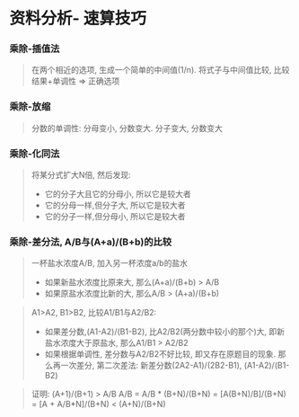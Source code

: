 # 资料分析- 速算技巧
### 乘除-插值法
> 在两个相近的选项, 生成一个简单的中间值(1/n). 将式子与中间值比较, 比较结果+单调性 => 正确选项 

### 乘除-放缩
> 分数的单调性: 分母变小, 分数变大. 分子变大, 分数变大

### 乘除-化同法
> 将某分式扩大N倍, 然后发现: 
> - 它的分子大且它的分母小, 所以它是较大者
> - 它的分母一样,但分子大, 所以它是较大者
> - 它的分子一样,但分母小, 所以它是较大者

### 乘除-差分法, A/B与(A+a)/(B+b)的比较
> 一杯盐水浓度A/B, 加入另一杯浓度a/b的盐水
> - 如果新盐水浓度比原来大, 那么(A+a)/(B+b) > A/B
> - 如果原盐水浓度比新的大, 那么A/B > (A+a)/(B+b)

> A1>A2, B1>B2, 比较A1/B1与A2/B2:
> - 如果差分数,(A1-A2)/(B1-B2), 比A2/B2(两分数中较小的那个)大, 即新盐水浓度大于原盐水, 那么A1/B1 > A2/B2
> - 如果根据单调性, 差分数与A2/B2不好比较, 即又存在原题目的现象. 那么再一次差分, 第二次差法:  新差分数(2A2-A1)/(2B2-B1), (A1-A2)/(B1-B2)

> 证明: (A+1)/(B+1) > A/B
> A/B = A/B * (B+N)/(B+N) = [A(B+N)/B]/(B+N) = [A + A/B*N]/(B+N) < (A+N)/(B+N)

